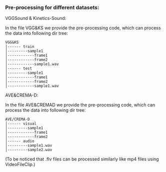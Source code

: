 ### Pre-processing for different datasets:

VGGSound & Kinetics-Sound:

In the file VGG&KS we provide the pre-processing code, which can process the data into following dir tree:
```
VGG&KS
│------ train
│---------sample1
│------------frame1
│------------frame2
│------------sample1.wav
│------ test
│---------sample1
│------------frame1
│------------frame2
│------------sample1.wav
```


AVE&CREMA-D:

In the file AVE&CREMAD we provide the pre-processing code, which can process the data into following dir tree:
```
AVE/CREMA-D
│------ visual
│---------sample1
│------------frame1
│------------frame2
│------ audio
│---------sample1.wav
│---------sample2.wav
```

(To be noticed that .flv files can be processed similarly like mp4 files using VideoFileClip.)


